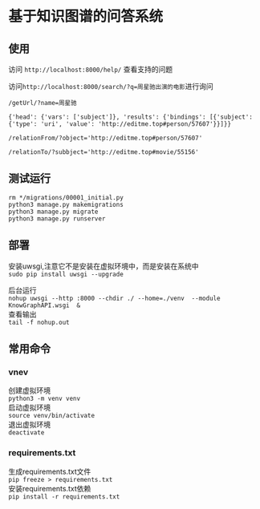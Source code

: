 
# 基于知识图谱的问答系统

## 使用

访问 `http://localhost:8000/help/` 查看支持的问题

访问`http://localhost:8000/search/?q=周星驰出演的电影`进行询问

```
/getUrl/?name=周星驰

{'head': {'vars': ['subject']}, 'results': {'bindings': [{'subject': {'type': 'uri', 'value': 'http://editme.top#person/57607'}}]}}

/relationFrom/?object='http://editme.top#person/57607'

/relationTo/?subbject='http://editme.top#movie/55156'
```


## 测试运行

```
rm */migrations/00001_initial.py
python3 manage.py makemigrations
python3 manage.py migrate
python3 manage.py runserver
```


## 部署

安装uwsgi,注意它不是安装在虚拟环境中，而是安装在系统中  
`sudo pip install uwsgi --upgrade`

后台运行  
`nohup uwsgi --http :8000 --chdir ./ --home=./venv  --module KnowGraphAPI.wsgi  &`  
查看输出  
`tail -f nohup.out`

## 常用命令

### vnev

创建虚拟环境  
`python3 -m venv venv`  
启动虚拟环境  
`source venv/bin/activate`  
退出虚拟环境  
`deactivate`


### requirements.txt

生成requirements.txt文件  
`pip freeze > requirements.txt`  
安装requirements.txt依赖  
`pip install -r requirements.txt`  